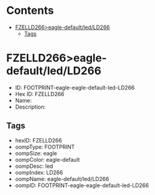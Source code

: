 



Contents
========

* [FZELLD266>eagle-default/led/LD266](#fzelld266eagle-defaultledld266)
	* [Tags](#tags)

# FZELLD266>eagle-default/led/LD266

- ID: FOOTPRINT-eagle-eagle-default-led-LD266
- Hex ID: FZELLD266
- Name: 
- Description: 

## Tags

- hexID: FZELLD266
- oompType: FOOTPRINT
- oompSize: eagle
- oompColor: eagle-default
- oompDesc: led
- oompIndex: LD266
- oompName: eagle-default/led/LD266
- oompID: FOOTPRINT-eagle-eagle-default-led-LD266
